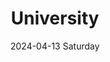 ---
aliases: 
tags:
categories:
draft: false
slug: 
layout: list
githubrepo: 
keywords: 
type: 
date:
- 2024-04-13 Saturday
description: 
title: University
lastMod: 2024-06-22
---
